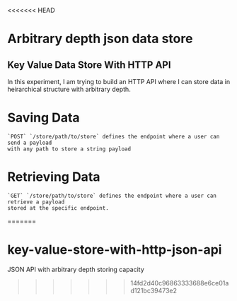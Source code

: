 <<<<<<< HEAD
# Arbitrary depth json data store
## Key Value Data Store With HTTP API

In this experiment, I am trying to build an HTTP API where I can store 
data in heirarchical structure with arbitrary depth. 

# Saving Data
    `POST` `/store/path/to/store` defines the endpoint where a user can send a payload 
    with any path to store a string payload


# Retrieving Data
    `GET` `/store/path/to/store` defines the endpoint where a user can retrieve a payload 
    stored at the specific endpoint.
=======
# key-value-store-with-http-json-api
JSON API with arbitrary depth storing capacity
>>>>>>> 14fd2d40c96863333688e6ce01ad121bc39473e2
